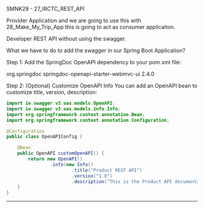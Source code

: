 SMNK29 - 27_IRCTC_REST_API

Provider Application and we are going to use this with 28_Make_My_Trip_App this is going to act as consumer applicaiton.

Developer REST API without using the swagger.

What we have to do to add the swagger in our Spring Boot Application?

Step 1: Add the SpringDoc OpenAPI dependency to your pom.xml file:

<dependency>
    <groupId>org.springdoc</groupId>
    <artifactId>springdoc-openapi-starter-webmvc-ui</artifactId>
    <version>2.4.0</version>
</dependency>

Step 2: (Optional) Customize OpenAPI Info
You can add an OpenAPI bean to customize title, version, description:

```java
import io.swagger.v3.oas.models.OpenAPI;
import io.swagger.v3.oas.models.info.Info;
import org.springframework.context.annotation.Bean;
import org.springframework.context.annotation.Configuration;

@Configuration
public class OpenAPIConfig {

    @Bean
    public OpenAPI customOpenAPI() {
        return new OpenAPI()
                .info(new Info()
                        .title("Product REST API")
                        .version("1.0")
                        .description("This is the Product API documentation using OpenAPI and Swagger UI."));
    }
}
```
---


